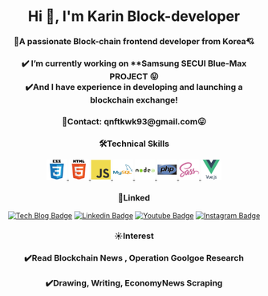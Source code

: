 <h1 align="center">Hi 👋, I'm Karin Block-developer</h1>
<h3 align="center">🔭A passionate Block-chain frontend developer from Korea💘</h3> 

<h3 align="center">✔️ I’m currently working on **Samsung SECUI Blue-Max PROJECT	😝 </br>
✔️And I have experience in developing and launching a blockchain exchange! </h3>

<h3 align="center">💋Contact: qnftkwk93@gmail.com😛 
  
 
    
    
<h3 align="center">🛠Technical Skills</h3>
<p align="center"> <a href="https://www.w3schools.com/css/" target="_blank" rel="noreferrer"> <img src="https://raw.githubusercontent.com/devicons/devicon/master/icons/css3/css3-original-wordmark.svg" alt="css3" width="40" height="40"/> </a> <a href="https://www.w3.org/html/" target="_blank" rel="noreferrer"> <img src="https://raw.githubusercontent.com/devicons/devicon/master/icons/html5/html5-original-wordmark.svg" alt="html5" width="40" height="40"/> </a> <a href="https://developer.mozilla.org/en-US/docs/Web/JavaScript" target="_blank" rel="noreferrer"> <img src="https://raw.githubusercontent.com/devicons/devicon/master/icons/javascript/javascript-original.svg" alt="javascript" width="40" height="40"/> </a> <a href="https://www.mysql.com/" target="_blank" rel="noreferrer"> <img src="https://raw.githubusercontent.com/devicons/devicon/master/icons/mysql/mysql-original-wordmark.svg" alt="mysql" width="40" height="40"/> </a> <a href="https://nodejs.org" target="_blank" rel="noreferrer"> <img src="https://raw.githubusercontent.com/devicons/devicon/master/icons/nodejs/nodejs-original-wordmark.svg" alt="nodejs" width="40" height="40"/> </a> <a href="https://www.php.net" target="_blank" rel="noreferrer"> <img src="https://raw.githubusercontent.com/devicons/devicon/master/icons/php/php-original.svg" alt="php" width="40" height="40"/> </a> <a href="https://sass-lang.com" target="_blank" rel="noreferrer"> <img src="https://raw.githubusercontent.com/devicons/devicon/master/icons/sass/sass-original.svg" alt="sass" width="40" height="40"/> </a> <a href="https://vuejs.org/" target="_blank" rel="noreferrer"> <img src="https://raw.githubusercontent.com/devicons/devicon/master/icons/vuejs/vuejs-original-wordmark.svg" alt="vuejs" width="40" height="40"/> </a> </p>

<h3 align="center"> 👮Linked</h3>
<div align="center" dir="auto">
<p dir="auto"><a href="https://blog.naver.com/qnftkwk93" rel="nofollow"><img src="https://camo.githubusercontent.com/1dfd498a979c2d50880d6ed92c8c31413575063ea3a38df54bba28620e84ba5f/687474703a2f2f696d672e736869656c64732e696f2f62616467652f2d54656368253230626c6f672d626c61636b3f7374796c653d666c61742d737175617265266c6f676f3d676974687562266c696e6b3d68747470733a2f2f7a7a737a612e6769746875622e696f2f" alt="Tech Blog Badge" data-canonical-src="http://img.shields.io/badge/-Tech%20blog-black?style=flat-square&amp;logo=github&amp;link=https://zzsza.github.io/" style="max-width: 100%;"></a>
<a href="https://www.linkedin.com/in/seong-yun-byeon-8183a8113/" rel="nofollow"><img src="https://camo.githubusercontent.com/8933bfda6fb4631781c7b66084ac291bfa6b198714f7c610f4b545d1a5e60a03/68747470733a2f2f696d672e736869656c64732e696f2f62616467652f2d4c696e6b6564496e2d626c75653f7374796c653d666c61742d737175617265266c6f676f3d4c696e6b6564696e266c6f676f436f6c6f723d7768697465266c696e6b3d68747470733a2f2f7777772e6c696e6b6564696e2e636f6d2f696e2f73656f6e672d79756e2d6279656f6e2d3831383361383131332f" alt="Linkedin Badge" data-canonical-src="https://img.shields.io/badge/-LinkedIn-blue?style=flat-square&amp;logo=Linkedin&amp;logoColor=white&amp;link=https://www.linkedin.com/in/seong-yun-byeon-8183a8113/" style="max-width: 100%;"></a>
<a href="https://www.youtube.com/c/kyleschool" rel="nofollow"><img src="https://camo.githubusercontent.com/cfb1f8ca8ae6c2a47f2a28e3673a69ad46410b3e12b4768284be93295f246ece/68747470733a2f2f696d672e736869656c64732e696f2f62616467652f596f75747562652d6666303030303f7374796c653d666c61742d737175617265266c6f676f3d796f7574756265266c696e6b3d68747470733a2f2f7777772e796f75747562652e636f6d2f632f6b796c657363686f6f6c" alt="Youtube Badge" data-canonical-src="https://img.shields.io/badge/Youtube-ff0000?style=flat-square&amp;logo=youtube&amp;link=https://www.youtube.com/c/kyleschool" style="max-width: 100%;"></a>
<a href="https://www.instagram.com/data.scientist/" rel="nofollow"><img src="https://camo.githubusercontent.com/56ce0bac8c92051fc20744a02ef96f4361f92c36032d765312d31e25995391a3/68747470733a2f2f696d672e736869656c64732e696f2f62616467652f2d496e7374616772616d2d6464326137623f7374796c653d666c61742d737175617265266c6f676f3d696e7374616772616d266c6f676f436f6c6f723d7768697465266c696e6b3d68747470733a2f2f7777772e696e7374616772616d2e636f6d2f646174612e736369656e746973742f" alt="Instagram Badge" data-canonical-src="https://img.shields.io/badge/-Instagram-dd2a7b?style=flat-square&amp;logo=instagram&amp;logoColor=white&amp;link=https://www.instagram.com/data.scientist/" style="max-width: 100%;"></a>
</p>
</div>

<h3 align="center">☀️Interest</h3>
<h3 align="center">✔️Read Blockchain News , Operation Goolgoe Research</h3>
<h3 align="center">✔️Drawing, Writing, EconomyNews Scraping</h3>

